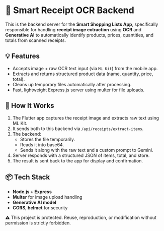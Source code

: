 # 🧾 Smart Receipt OCR Backend

This is the backend server for the **Smart Shopping Lists App**, specifically responsible for handling **receipt image extraction** using **OCR** and **Generative AI** to automatically identify products, prices, quantities, and totals from scanned receipts.

## 💡 Features

- Accepts image + raw OCR text input (via `ML Kit`) from the mobile app.
- Extracts and returns structured product data (name, quantity, price, total).
- Cleans up temporary files automatically after processing.
- Fast, lightweight Express.js server using multer for file uploads.

## 🚀 How It Works

1. The Flutter app captures the receipt image and extracts raw text using ML Kit.
2. It sends both to this backend via `/api/receipts/extract-items`.
3. The backend:
   - Stores the file temporarily.
   - Reads it into base64.
   - Sends it along with the raw text and a custom prompt to Gemini.
4.  Server responds with a structured JSON of items, total, and store.
5. The result is sent back to the app for display and confirmation.

## 📦 Tech Stack

- **Node.js + Express**
- **Multer** for image upload handling
- **Generative AI model** 
- **CORS**, **helmet** for security


⚠️ This project is protected. Reuse, reproduction, or modification without permission is strictly forbidden.
